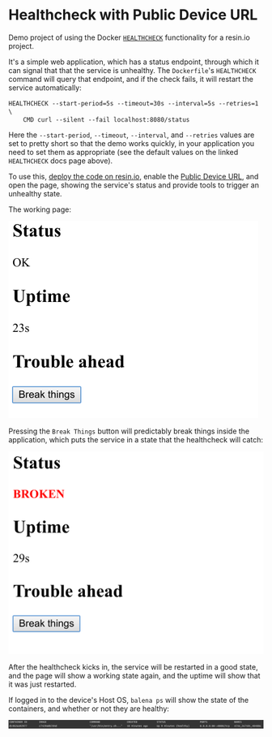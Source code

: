 # Healthcheck with Public Device URL

Demo project of using the Docker [`HEALTHCHECK`](https://docs.docker.com/engine/reference/builder/#healthcheck) functionality for a resin.io project.

It's a simple web application, which has a status endpoint, through which it can signal that that the service is unhealthy. The `Dockerfile`'s `HEALTHCHECK` command will query that endpoint, and if the check fails, it will restart the service automatically:

```
HEALTHCHECK --start-period=5s --timeout=30s --interval=5s --retries=1 \
    CMD curl --silent --fail localhost:8080/status
```

Here the `--start-period`, `--timeout`, `--interval`, and `--retries` values are set to pretty short so that the demo works quickly, in your application you need to set them as appropriate (see the default values on the linked `HEALTHCHECK` docs page above).

To use this, [deploy the code on resin.io](https://docs.resin.io/learn/getting-started/raspberrypi3/nodejs/), enable the [Public Device URL](https://docs.resin.io/learn/manage/actions/#enable-public-device-url), and open the page, showing the service's status and provide tools to trigger an unhealthy state.

The working page:

![working](images/working.png)

Pressing the `Break Things` button will predictably break things inside the application, which puts the service in a state that the healthcheck will catch:

![broken](images/broken.png)

After the healthcheck kicks in, the service will be restarted in a good state, and the page will show a working state again, and the uptime will show that it was just restarted.

If logged in to the device's Host OS, `balena ps` will show the state of the containers, and whether or not they are healthy:

![balena ps](images/balena_ps.png)
